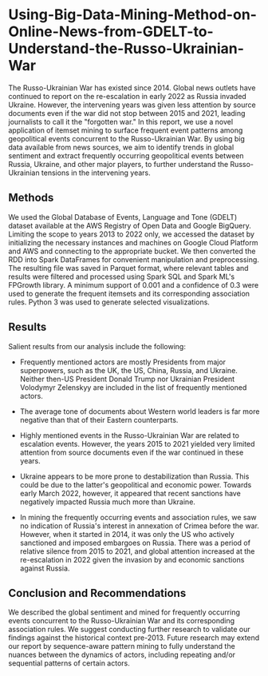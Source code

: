 # Using-Big-Data-Mining-Method-on-Online-News-from-GDELT-to-Understand-the-Russo-Ukrainian-War

The Russo-Ukrainian War has existed since 2014. Global news outlets have continued to report on the re-escalation in early 2022 as Russia invaded Ukraine. However, the intervening years was given less attention by source documents even if the war did not stop between 2015 and 2021, leading journalists to call it the "forgotten war." In this report, we use a novel application of itemset mining to surface frequent event patterns among geopolitical events concurrent to the Russo-Ukrainian War. By using big data available from news sources, we aim to identify trends in global sentiment and extract frequently occurring geopolitical events between Russia, Ukraine, and other major players, to further understand the Russo-Ukrainian tensions in the intervening years.

## Methods

We used the Global Database of Events, Language and Tone (GDELT) dataset available at the AWS Registry of Open Data and Google BigQuery. Limiting the scope to years 2013 to 2022 only, we accessed the dataset by initializing the necessary instances and machines on Google Cloud Platform and AWS and connecting to the appropriate bucket. We then converted the RDD into Spark DataFrames for convenient manipulation and preprocessing. The resulting file was saved in Parquet format, where relevant tables and results were filtered and processed using Spark SQL and Spark ML's FPGrowth library. A minimum support of 0.001 and a confidence of 0.3 were used to generate the frequent itemsets and its corresponding association rules. Python 3 was used to generate selected visualizations.

## Results

Salient results from our analysis include the following:

- Frequently mentioned actors are mostly Presidents from major superpowers, such as the UK, the US, China, Russia, and Ukraine. Neither then-US President Donald Trump nor Ukrainian President Volodymyr Zelenskyy are included in the list of frequently mentioned actors.

- The average tone of documents about Western world leaders is far more negative than that of their Eastern counterparts. 

- Highly mentioned events in the Russo-Ukrainian War are related to escalation events. However, the years 2015 to 2021 yielded very limited attention from source documents even if the war continued in these years.

- Ukraine appears to be more prone to destabilization than Russia. This could be due to the latter's geopolitical and economic power. Towards early March 2022, however, it appeared that recent sanctions have negatively impacted Russia much more than Ukraine.

- In mining the frequently occurring events and association rules, we saw no indication of Russia's interest in annexation of Crimea before the war. However, when it started in 2014, it was only the US who actively sanctioned and imposed embargoes on Russia. There was a period of relative silence from 2015 to 2021, and global attention increased at the re-escalation in 2022 given the invasion by and economic sanctions against Russia.

## Conclusion and Recommendations

We described the global sentiment and mined for frequently occurring events concurrent to the Russo-Ukrainian War and its corresponding association rules. We suggest conducting further research to validate our findings against the historical context pre-2013. Future research may extend our report by sequence-aware pattern mining to fully understand the nuances between the dynamics of actors, including repeating and/or sequential patterns of certain actors.
